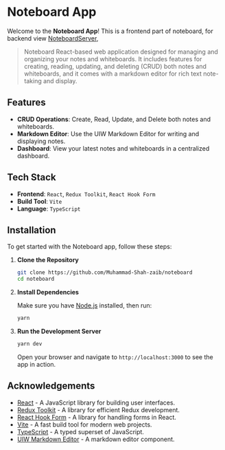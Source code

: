 # Noteboard App

Welcome to the **Noteboard App**! This is a frontend part of noteboard, for backend view [NoteboardServer](https://github.com/Muhammad-Shah-zaib/NoteBoardServer), 

> Noteboard React-based web application designed for managing and organizing your notes and whiteboards. It includes features for creating, reading, updating, and deleting (CRUD) both notes and whiteboards, and it comes with a markdown editor for rich text note-taking and display.

## Features

- **CRUD Operations**: Create, Read, Update, and Delete both notes and whiteboards.
- **Markdown Editor**: Use the UIW Markdown Editor for writing and displaying notes.
- **Dashboard**: View your latest notes and whiteboards in a centralized dashboard.

## Tech Stack

- **Frontend**: `React`, `Redux Toolkit`, `React Hook Form`
- **Build Tool**: `Vite`
- **Language**: `TypeScript`

## Installation

To get started with the Noteboard app, follow these steps:

1. **Clone the Repository**

    ```bash
    git clone https://github.com/Muhammad-Shah-zaib/noteboard
    cd noteboard
    ```

2. **Install Dependencies**

    Make sure you have [Node.js](https://nodejs.org/) installed, then run:

    ```bash
    yarn
    ```

3. **Run the Development Server**

    ```bash
    yarn dev
    ```

    Open your browser and navigate to `http://localhost:3000` to see the app in action.

## Acknowledgements

- [React](https://reactjs.org/) - A JavaScript library for building user interfaces.
- [Redux Toolkit](https://redux-toolkit.js.org/) - A library for efficient Redux development.
- [React Hook Form](https://react-hook-form.com/) - A library for handling forms in React.
- [Vite](https://vitejs.dev/) - A fast build tool for modern web projects.
- [TypeScript](https://www.typescriptlang.org/) - A typed superset of JavaScript.
- [UIW Markdown Editor](https://www.npmjs.com/package/@uiw/react-markdown-editor) - A markdown editor component.

